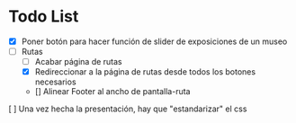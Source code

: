 # Todo List

- [x] Poner botón para hacer función de slider de exposiciones de un museo
- [ ] Rutas
    - [ ] Acabar página de rutas
    - [x] Redireccionar a la página de rutas desde todos los botones necesarios
    - [] Alinear Footer al ancho de  pantalla-ruta

 [  ] Una vez hecha la presentación, hay que "estandarizar" el css